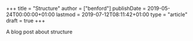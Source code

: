 +++
title = "Structure"
author = ["benford"]
publishDate = 2019-05-24T00:00:00+01:00
lastmod = 2019-07-12T08:11:42+01:00
type = "article"
draft = true
+++

A blog post about structure
